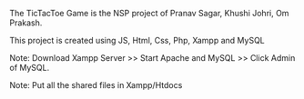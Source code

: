 The TicTacToe Game is the NSP project of Pranav Sagar, Khushi Johri, Om Prakash.

This project is created using JS, Html, Css, Php, Xampp and MySQL

Note: Download Xampp Server >> Start Apache and MySQL >> Click Admin of MySQL.

Note: Put all the shared files in Xampp/Htdocs
